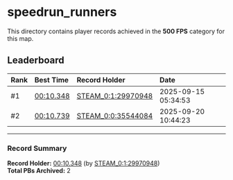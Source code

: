 # speedrun_runners

This directory contains player records achieved in the **500 FPS** category for this map.

## Leaderboard

| Rank | Best Time | Record Holder | Date                |
| :--- | :-------- | :------------ | :------------------ |
| #1   | [00:10.348](./00010348_STEAM_0_1_29970948_20250915-053453.zip) | [STEAM_0:1:29970948](https://speedrun16.com/profile/STEAM_0:1:29970948)   | 2025-09-15 05:34:53 |
| #2   | [00:10.739](./00010739_STEAM_0_0_35544084_20250920-104423.zip) | [STEAM_0:0:35544084](https://speedrun16.com/profile/STEAM_0:0:35544084)   | 2025-09-20 10:44:23 |

---

### Record Summary
**Record Holder:** [00:10.348](./00010348_STEAM_0_1_29970948_20250915-053453.zip) (by [STEAM_0:1:29970948](https://speedrun16.com/profile/STEAM_0:1:29970948))  
**Total PBs Archived:** 2